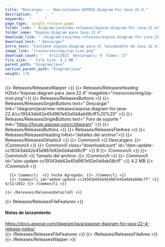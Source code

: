```yaml
---
title: "Descargas --- New-Leleases-ASPOSE.Diagram-For-Java-22.4." 
description:  "    . " 
keywords:  "    . " 
page_type:  single_release_page
folder_link: " diagram/java/new-releases/aspose.diagram-for-java-22.4/"
folder_name: "Aspose.diagram para Java 22.4"
download_link: " /diagram/java/new-releases/aspose.diagram-for-java-22.4/cc19343dd42e45d987e92e0d4ab08cff"
download_text: " Descargar"
Intro_text: "Contiene aspose.diagram para el lanzamiento de Java 22.4."
image_link: "/resources/img/zip-icon.png"
download_count: "   4/12/2022  Descargars: 9  Views: 17"
file_size: "  File Size: 4.2 MB "
parent_path: "diagram/java"
section_parent_path: "diagram/java"
weight: 178
---
```


{{< Releases/ReleasesWapper >}}
  {{< Releases/ReleasesHeading H2txt="Aspose.diagram para Java 22.4" imagelink="/resources/img/zip-icon.png">}}
  {{< Releases/ReleasesButtons >}}
    {{< Releases/ReleasesSingleButtons text=" Descargar" link="/diagram/java/new-releases/aspose.diagram-for-java-22.4/cc19343dd42e45d987e92e0d4ab08cff%20%20" >}}
    {{< Releases/ReleasesSingleButtons text=" Foro de soporte " link="https://forum.aspose.com/c/diagram" >}}
  {{< Releases/ReleasesButtons >}}
  {{< Releases/ReleasesFileArea >}}
    {{< Releases/ReleasesHeading h4txt="detalles del archivo">}}
    {{< Releases/ReleasesDetailsUl >}}
            {{< Common/li  >}} Descargars: {{< /Common/li >}} 
      {{< Common/li class="downloadcount" id="dwn-update-cc19343dd42e45d987e92e0d4ab08cff" >}} 9 {{< /Common/li >}} 
      {{< Common/li  >}} Tamaño del archivo: {{< /Common/li >}} 
      {{< Common/li id="size-update-cc19343dd42e45d987e92e0d4ab08cff" >}} 4.2 MB {{< /Common/li >}} 


      {{< Common/li  >}} Fecha Agregada: {{< /Common/li >}} 
      {{< Common/li id="added-update-cc19343dd42e45d987e92e0d4ab08cff" >}} 4/12/2022 {{< /Common/li >}} 

    {{< /Releases/ReleasesDetailsUl >}}

  {{< Releases/ReleasesFileFeatures >}}
      <h4>Notas de lanzamiento</h4><div><a href="https://docs.aspose.com/diagram/java/aspose-diagram-for-java-22-4-release-notes/">https://docs.aspose.com/diagram/java/aspose-diagram-for-java-22-4-release-notes/</a></div>
  {{< /Releases/ReleasesFileFeatures >}}
 {{< /Releases/ReleasesFileArea >}}
{{< /Releases/ReleasesWapper >}}


